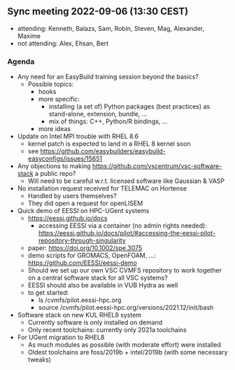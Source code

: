 ## Sync meeting 2022-09-06 (13:30 CEST)

- attending: Kenneth, Balazs, Sam, Robin, Steven, Mag, Alexander, Maxime
- not attending: Alex, Ehsan, Bert

### Agenda

- Any need for an EasyBuild training session beyond the basics?
    - Possible topics:
        - hooks
        - more specific:
            - installing (a set of) Python packages (best practices) as stand-alone, extension, bundle, ...
            - mix of things: C++, Python/R bindings, ...
        - more ideas
- Update on Intel MPI trouble with RHEL 8.6
    - kernel patch is expected to land in a RHEL 8 kernel soon
    - see https://github.com/easybuilders/easybuild-easyconfigs/issues/15651
- Any objections to making https://github.com/vscentrum/vsc-software-stack a public repo?
    - Will need to be careful w.r.t. licensed software like Gaussian & VASP
- No installation request received for TELEMAC on Hortense
    - Handled by users themselves?
    - They did open a request for openLISEM
- Quick demo of EESSI on HPC-UGent systems
    - https://eessi.github.io/docs
        - accessing EESSI via a container (no admin rights needed): https://eessi.github.io/docs/pilot/#accessing-the-eessi-pilot-repository-through-singularity
    - paper: https://doi.org/10.1002/spe.3075
    - demo scripts for GROMACS, OpenFOAM, ...: https://github.com/EESSI/eessi-demo
    - Should we set up our own VSC CVMFS repository to work together on a central software stack for all VSC systems?
    - EESSI should also be available in VUB Hydra as well
    - to get started:
        - ls /cvmfs/pilot.eessi-hpc.org
        - source /cvmfs/pilot.eessi-hpc.org/versions/2021.12/init/bash
- Software stack on new KUL RHEL8 system
    - Currently software is only installed on demand
    - Only recent toolchains: currently only 2021a toolchains
- For UGent migration to RHEL8
    - As much modules as possible (with moderate effort) were installed
    - Oldest toolchains are foss/2019b + intel/2019b (with some necessary tweaks)
